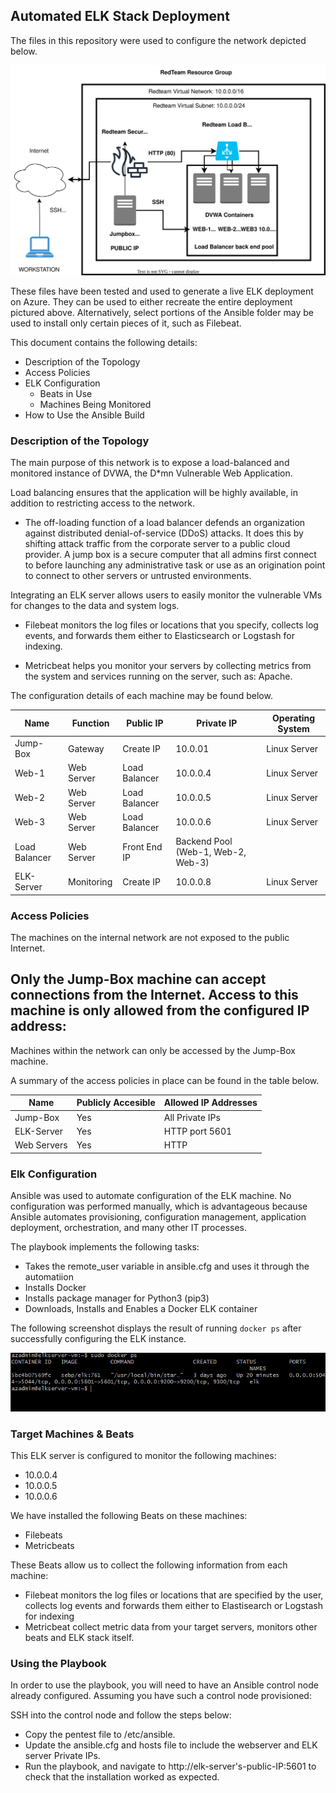 ## Automated ELK Stack Deployment

The files in this repository were used to configure the network depicted below.

![Cloud-Diagram](/diagrams/Cloud-Diagram.svg)

These files have been tested and used to generate a live ELK deployment on Azure. They can be used to either recreate the entire deployment pictured above. Alternatively, select portions of the Ansible folder may be used to install only certain pieces of it, such as Filebeat.


This document contains the following details:
- Description of the Topology
- Access Policies
- ELK Configuration
  - Beats in Use
  - Machines Being Monitored
- How to Use the Ansible Build


### Description of the Topology

The main purpose of this network is to expose a load-balanced and monitored instance of DVWA, the D*mn Vulnerable Web Application.

Load balancing ensures that the application will be highly available, in addition to restricting access to the network.
- The off-loading function of a load balancer defends an organization against distributed denial-of-service (DDoS) attacks. It does this by shifting attack traffic from the corporate server to a public cloud provider. A jump box is a secure computer that all admins first connect to before launching any administrative task or use as an origination point to connect to other servers or untrusted environments.

Integrating an ELK server allows users to easily monitor the vulnerable VMs for changes to the data and system logs.
- Filebeat monitors the log files or locations that you specify, collects log events, and forwards them either to Elasticsearch or Logstash for indexing.

- Metricbeat helps you monitor your servers by collecting metrics from the system and services running on the server, such as: Apache.

The configuration details of each machine may be found below.

| Name          | Function   | Public IP     | Private IP                         | Operating System |
|---------------|------------|---------------|------------------------------------|------------------|
| Jump-Box      | Gateway    | Create IP     | 10.0.01                            | Linux Server     |
| Web-1         | Web Server | Load Balancer | 10.0.0.4                           | Linux Server     |
| Web-2         | Web Server | Load Balancer | 10.0.0.5                           | Linux Server     |
| Web-3         | Web Server | Load Balancer | 10.0.0.6                           | Linux Server     |
| Load Balancer | Web Server | Front End IP  | Backend Pool (Web-1, Web-2, Web-3) |                  |
| ELK-Server    | Monitoring | Create IP     | 10.0.0.8                           | Linux Server     |

### Access Policies

The machines on the internal network are not exposed to the public Internet. 

Only the Jump-Box machine can accept connections from the Internet. Access to this machine is only allowed from the configured IP address:
- 

Machines within the network can only be accessed by the Jump-Box machine.

A summary of the access policies in place can be found in the table below.

| Name        | Publicly Accesible | Allowed IP Addresses |
|-------------|--------------------|----------------------|
| Jump-Box    | Yes                | All Private IPs      |
| ELK-Server  | Yes                | HTTP port 5601       |
| Web Servers | Yes                | HTTP                 |

### Elk Configuration

Ansible was used to automate configuration of the ELK machine. No configuration was performed manually, which is advantageous because Ansible automates provisioning, configuration management, application deployment, orchestration, and many other IT processes.

The playbook implements the following tasks:
- Takes the remote_user variable in ansible.cfg and uses it through the automatiion
- Installs Docker
- Installs package manager for Python3 (pip3)
- Downloads, Installs and Enables a Docker ELK container

The following screenshot displays the result of running `docker ps` after successfully configuring the ELK instance.

![Output](/ansible/images/docker_ps_output.PNG)

### Target Machines & Beats
This ELK server is configured to monitor the following machines:
- 10.0.0.4
- 10.0.0.5
- 10.0.0.6

We have installed the following Beats on these machines:
- Filebeats
- Metricbeats

These Beats allow us to collect the following information from each machine:
- Filebeat monitors the log files or locations that are specified by the user, collects log events and forwards them either to Elastisearch or Logstash for indexing
- Metricbeat collect metric data from your target servers, monitors other beats and ELK stack itself.

### Using the Playbook
In order to use the playbook, you will need to have an Ansible control node already configured. Assuming you have such a control node provisioned: 

SSH into the control node and follow the steps below:
- Copy the pentest file to /etc/ansible.
- Update the ansible.cfg and hosts file to include the webserver and ELK server Private IPs. 
- Run the playbook, and navigate to http://elk-server's-public-IP:5601 to check that the installation worked as expected.
